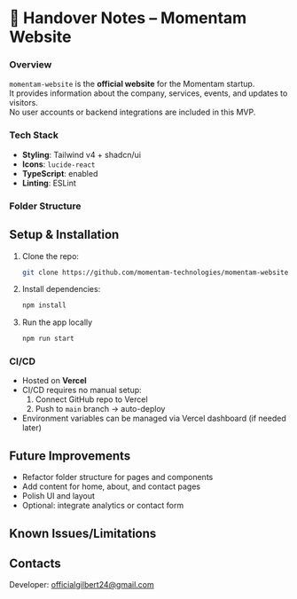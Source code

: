 # 📗 Handover Notes – Momentam Website

### Overview

`momentam-website` is the **official website** for the Momentam startup.  
It provides information about the company, services, events, and updates to visitors.  
No user accounts or backend integrations are included in this MVP.

### Tech Stack

- **Styling**: Tailwind v4 + shadcn/ui
- **Icons**: `lucide-react`
- **TypeScript**: enabled
- **Linting**: ESLint

### Folder Structure

## Setup & Installation

1. Clone the repo:
   ```bash
   git clone https://github.com/momentam-technologies/momentam-website.git
   ```
2. Install dependencies:
   ```bash
   npm install
   ```
3. Run the app locally
   ```bash
   npm run start
   ```

### CI/CD

- Hosted on **Vercel**
- CI/CD requires no manual setup:
  1. Connect GitHub repo to Vercel
  2. Push to `main` branch → auto-deploy
- Environment variables can be managed via Vercel dashboard (if needed later)

## Future Improvements

- Refactor folder structure for pages and components
- Add content for home, about, and contact pages
- Polish UI and layout
- Optional: integrate analytics or contact form

## Known Issues/Limitations

## Contacts

Developer: officialgilbert24@gmail.com
